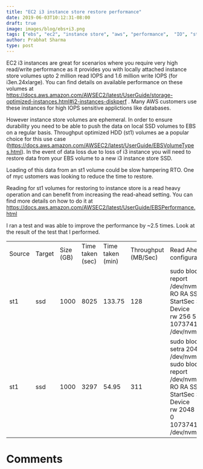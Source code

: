 ```yaml
---
title: "EC2 i3 instance store restore performance"
date: 2019-06-03T10:12:31-08:00
draft: true
image: images/blog/ebs+i3.png
tags: ["ebs", "ec2", "instance store", "aws", "performance",  "IO", "st1"]
author: Prabhat Sharma
type: post
---
```



EC2 i3 instances are great for scenarios where you require very high read/write performance as it provides you with locally attached instance store volumes upto 2 million read IOPS and 1.6 million write IOPS (for i3en.24xlarge). You can find details on available performance on these volumes at https://docs.aws.amazon.com/AWSEC2/latest/UserGuide/storage-optimized-instances.html#i2-instances-diskperf . Many AWS customers use these instances for high IOPS sensitive applictions like databases.

However instance store volumes are ephemeral. In order to ensure durability you need to be able to push the data on local SSD volumes to EBS on a regular basis. Throughput optimized HDD (st1) volumes ae a popular choice for this use case (https://docs.aws.amazon.com/AWSEC2/latest/UserGuide/EBSVolumeTypes.html). In the event of data loss due to loss of i3 instance you will need to restore data from your EBS volume to a new i3 instance store SSD.

Loading of this data from an st1 volume could be slow hampering RTO. One of myc ustomers was looking to reduce the time to restore.

Reading for st1 volumes for restoring to instance store is a read heavy operation and can benefit from increasing the read-ahead setting. You can find more details on how to do it at https://docs.aws.amazon.com/AWSEC2/latest/UserGuide/EBSPerformance.html

I ran a test and was able to improve the performance by ~2.5 times. Look at the result of the test that I performed. 
<table>
    <tr>
        <td>Source</td>
        <td>Target</td>
        <td>Size (GB)</td>
        <td>Time taken (sec)</td>
        <td>Time taken (min)</td>
        <td>Throughput (MB/Sec)</td>
        <td>Read Ahead configuration</td>
    </tr>
    <tr>
        <td>st1</td>
        <td>ssd</td>
        <td>1000</td>
        <td>8025</td>
        <td>133.75</td>
        <td>128</td>
        <td>sudo blockdev --report /dev/nvme10n1<br>
RO    RA   SSZ   BSZ   StartSec            Size   Device<br>
rw   256   512   512          0  10737418240000   /dev/nvme10n1</td>
    </tr>
    <tr>
        <td>st1</td>
        <td>ssd</td>
        <td>1000</td>
        <td>3297</td>
        <td>54.95</td>
        <td>311</td>
        <td>sudo blockdev --setra 2048 /dev/nvme10n1<br>
sudo blockdev --report /dev/nvme10n1<br>
RO    RA   SSZ   BSZ   StartSec            Size   Device<br>
rw  2048   512   512          0  10737418240000   /dev/nvme10n1</td>
    </tr>
</table>



# Comments

<div id="commento"></div>
<script src="https://cdn.commento.io/js/commento.js"></script>